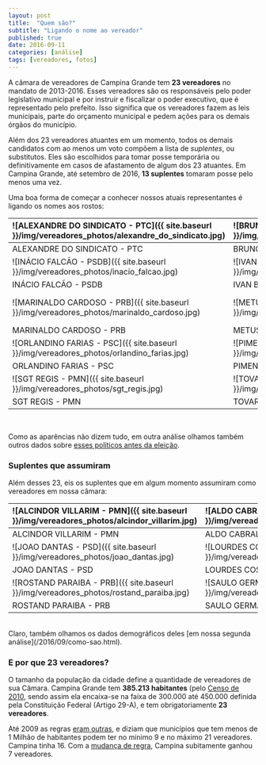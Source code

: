 ```yaml
---
layout: post
title:  "Quem são?"
subtitle: "Ligando o nome ao vereador"
published: true
date: 2016-09-11
categories: [análise]
tags: [vereadores, fotos]
---
```







A câmara de vereadores de Campina Grande tem **23 vereadores** no mandato de 2013-2016. Esses vereadores são os responsáveis pelo poder legislativo municipal e por instruir e fiscalizar o poder executivo, que é representado pelo prefeito. Isso significa que os vereadores fazem as leis municipais, parte do orçamento municipal e pedem ações para os demais órgãos do município. 

Além dos 23 vereadores atuantes em um momento, todos os demais candidatos com ao menos um voto compõem a lista de *suplentes*, ou substitutos. Eles são escolhidos para tomar posse temporária ou definitivamente em casos de afastamento de algum dos 23 atuantes. Em Campina Grande, até setembro de 2016, **13 suplentes** tomaram posse pelo menos uma vez.

Uma boa forma de começar a conhecer nossos atuais representantes é ligando os nomes aos rostos:
 


|![ALEXANDRE DO SINDICATO - PTC]({{ site.baseurl }}/img/vereadores_photos/alexandre_do_sindicato.jpg) |![BRUNO CUNHA LIMA - PSDB]({{ site.baseurl }}/img/vereadores_photos/bruno_cunha_lima.jpg) |![BUCHADA - PTN]({{ site.baseurl }}/img/vereadores_photos/buchada.jpg)                              |![DR. OLIMPIO - PMDB]({{ site.baseurl }}/img/vereadores_photos/dr_olimpio.jpg)                 |![GALEGO DO LEITE - PMN]({{ site.baseurl }}/img/vereadores_photos/galego_do_leite.jpg) |
|:----------------------------------------------------------------------------------------------------|:-----------------------------------------------------------------------------------------|:---------------------------------------------------------------------------------------------------|:----------------------------------------------------------------------------------------------|:--------------------------------------------------------------------------------------|
|ALEXANDRE DO SINDICATO - PTC                                                                         |BRUNO CUNHA LIMA - PSDB                                                                   |BUCHADA - PTN                                                                                       |DR. OLIMPIO - PMDB                                                                             |GALEGO DO LEITE - PMN                                                                  |
|![INÁCIO FALCÃO - PSDB]({{ site.baseurl }}/img/vereadores_photos/inacio_falcao.jpg)                  |![IVAN BATISTA - PMDB]({{ site.baseurl }}/img/vereadores_photos/ivan_batista.jpg)         |![JOIA GERMANO - PRP]({{ site.baseurl }}/img/vereadores_photos/joia_germano.jpg)                    |![LAFITE - PSC]({{ site.baseurl }}/img/vereadores_photos/lafite.jpg)                           |![LULA CABRAL - PRB]({{ site.baseurl }}/img/vereadores_photos/lula_cabral.jpg)         |
|INÁCIO FALCÃO - PSDB                                                                                 |IVAN BATISTA - PMDB                                                                       |JOIA GERMANO - PRP                                                                                  |LAFITE - PSC                                                                                   |LULA CABRAL - PRB                                                                      |
|![MARINALDO CARDOSO - PRB]({{ site.baseurl }}/img/vereadores_photos/marinaldo_cardoso.jpg)           |![METUSELA AGRA - PMDB]({{ site.baseurl }}/img/vereadores_photos/metusela_agra.jpg)       |![MURILO GALDINO - PSB]({{ site.baseurl }}/img/vereadores_photos/murilo_galdino.jpg)                |![NAPOLEÃO MARACAJÁ - PC do B]({{ site.baseurl }}/img/vereadores_photos/napoleao_maracaja.jpg) |![NELSON GOMES - PRP]({{ site.baseurl }}/img/vereadores_photos/nelson_gomes.jpg)       |
|MARINALDO CARDOSO - PRB                                                                              |METUSELA AGRA - PMDB                                                                      |MURILO GALDINO - PSB                                                                                |NAPOLEÃO MARACAJÁ - PC do B                                                                    |NELSON GOMES - PRP                                                                     |
|![ORLANDINO FARIAS - PSC]({{ site.baseurl }}/img/vereadores_photos/orlandino_farias.jpg)             |![PIMENTEL FILHO - PMDB]({{ site.baseurl }}/img/vereadores_photos/pimentel_filho.jpg)     |![PROF. MIGUEL RODRIGUES - PPS]({{ site.baseurl }}/img/vereadores_photos/prof_miguel_rodrigues.jpg) |![RODRIGO RAMOS - PMN]({{ site.baseurl }}/img/vereadores_photos/rodrigo_ramos.jpg)             |![SAULO NORONHA - DEM]({{ site.baseurl }}/img/vereadores_photos/saulo_noronha.jpg)     |
|ORLANDINO FARIAS - PSC                                                                               |PIMENTEL FILHO - PMDB                                                                     |PROF. MIGUEL RODRIGUES - PPS                                                                        |RODRIGO RAMOS - PMN                                                                            |SAULO NORONHA - DEM                                                                    |
|![SGT REGIS - PMN]({{ site.baseurl }}/img/vereadores_photos/sgt_regis.jpg)                           |![TOVAR - PSDB]({{ site.baseurl }}/img/vereadores_photos/tovar.jpg)                       |![VANINHO ARAGAO - DEM]({{ site.baseurl }}/img/vereadores_photos/vaninho_aragao.jpg)                |                                                                                               |                                                                                       |
|SGT REGIS - PMN                                                                                      |TOVAR - PSDB                                                                              |VANINHO ARAGAO - DEM                                                                                |                                                                                               |                                                                                       |

<br>

Como as aparências não dizem tudo, em outra análise olhamos também outros dados sobre [esses políticos antes da eleição](/2016/09/como-sao.html).

### Suplentes que assumiram

Além desses 23, eis os suplentes que em algum momento assumiram como vereadores em nossa câmara:


|![ALCINDOR VILLARIM - PMN]({{ site.baseurl }}/img/vereadores_photos/alcindor_villarim.jpg) |![ALDO CABRAL - PC do B]({{ site.baseurl }}/img/vereadores_photos/aldo_cabral.jpg) |![ANDERSON MAIA - PSB]({{ site.baseurl }}/img/vereadores_photos/anderson_maia.jpg)               |![ARAGÃO JUNIOR - PSD]({{ site.baseurl }}/img/vereadores_photos/aragao_junior.jpg)   |![IVONETE LUDGERIO - PSB]({{ site.baseurl }}/img/vereadores_photos/ivonete_ludgerio.jpg)  |
|:------------------------------------------------------------------------------------------|:----------------------------------------------------------------------------------|:------------------------------------------------------------------------------------------------|:------------------------------------------------------------------------------------|:-----------------------------------------------------------------------------------------|
|ALCINDOR VILLARIM - PMN                                                                    |ALDO CABRAL - PC do B                                                              |ANDERSON MAIA - PSB                                                                              |ARAGÃO JUNIOR - PSD                                                                  |IVONETE LUDGERIO - PSB                                                                    |
|![JOAO DANTAS - PSD]({{ site.baseurl }}/img/vereadores_photos/joao_dantas.jpg)             |![LOURDES COSTA - PMN]({{ site.baseurl }}/img/vereadores_photos/lourdes_costa.jpg) |![MIGUEL DA CONSTRUÇÃO - PRB]({{ site.baseurl }}/img/vereadores_photos/miguel_da_construcao.jpg) |![PASTOR JOSIMAR - PRB]({{ site.baseurl }}/img/vereadores_photos/pastor_josimar.jpg) |![RODOLFO RODRIGUES - PR]({{ site.baseurl }}/img/vereadores_photos/rodolfo_rodrigues.jpg) |
|JOAO DANTAS - PSD                                                                          |LOURDES COSTA - PMN                                                                |MIGUEL DA CONSTRUÇÃO - PRB                                                                       |PASTOR JOSIMAR - PRB                                                                 |RODOLFO RODRIGUES - PR                                                                    |
|![ROSTAND PARAIBA - PRB]({{ site.baseurl }}/img/vereadores_photos/rostand_paraiba.jpg)     |![SAULO GERMANO - PMN]({{ site.baseurl }}/img/vereadores_photos/saulo_germano.jpg) |![TIA MILA - PV]({{ site.baseurl }}/img/vereadores_photos/tia_mila.jpg)                          |                                                                                     |                                                                                          |
|ROSTAND PARAIBA - PRB                                                                      |SAULO GERMANO - PMN                                                                |TIA MILA - PV                                                                                    |                                                                                     |                                                                                          |

<br>
Claro, também olhamos os dados demográficos deles [em nossa segunda análise](/2016/09/como-sao.html).

### E por que 23 vereadores?

O tamanho da população da cidade define a quantidade de vereadores de sua Câmara. Campina Grande tem **385.213 habitantes** (pelo [Censo de 2010](http://www.ibge.gov.br/home/estatistica/populacao/censo2010/), sendo assim ela encaixa-se na faixa de 300.000 até 450.000 definida pela Constituição Federal (Artigo 29-A), e tem obrigatoriamente **23 vereadores**.

Até 2009 as regras [eram outras](http://www2.camara.leg.br/documentos-e-pesquisa/publicacoes/estnottec/areas-da-conle/tema6/2010_10930.pdf), e diziam que municípios que tem menos de 1 Milhão de habitantes podem ter no mínimo 9 e no máximo 21 vereadores. Campina tinha 16. Com a [mudança de regra](http://www.planalto.gov.br/ccivil_03/constituicao/emendas/emc/emc58.htm), Campina subitamente ganhou 7 vereadores.
